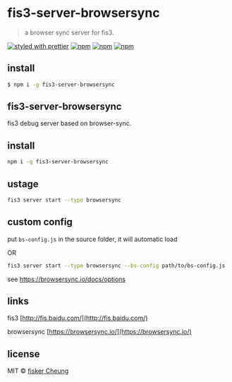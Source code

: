 # fis3-server-browsersync

> a browser sync server for fis3.

[![styled with prettier](https://img.shields.io/badge/styled_with-prettier-ff69b4.svg?style=flat-square)](https://github.com/prettier/prettier)
[![npm](https://img.shields.io/npm/v/fis3-server-browsersync.svg?style=flat-square)](https://www.npmjs.com/package/fis3-server-browsersync)
[![npm](https://img.shields.io/npm/dt/fis3-server-browsersync.svg?style=flat-square)](https://www.npmjs.com/package/fis3-server-browsersync)
[![npm](https://img.shields.io/npm/dm/fis3-server-browsersync.svg?style=flat-square)](https://www.npmjs.com/package/fis3-server-browsersync)

## install

```sh
$ npm i -g fis3-server-browsersync
```

## fis3-server-browsersync

fis3 debug server based on browser-sync.

## install
```sh
npm i -g fis3-server-browsersync
```

## ustage
```sh
fis3 server start --type browsersync
```

## custom config
put `bs-config.js` in the source folder, it will automatic load

OR

```sh
fis3 server start --type browsersync --bs-config path/to/bs-config.js
```

see https://browsersync.io/docs/options


## links

  fis3 [http://fis.baidu.com/](http://fis.baidu.com/)

  browsersync [https://browsersync.io/](https://browsersync.io/)


## license
MIT © [fisker Cheung](https://github.com/fisker)

